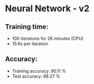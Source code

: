 # Neural Network - v2

## Training time: 

- 100 iterations for 26 minutes (CPU)
- 15.6s per iteration

## Accuracy:

- Training accuracy: 90.11 %
- Test accuracy: 88.27 %
